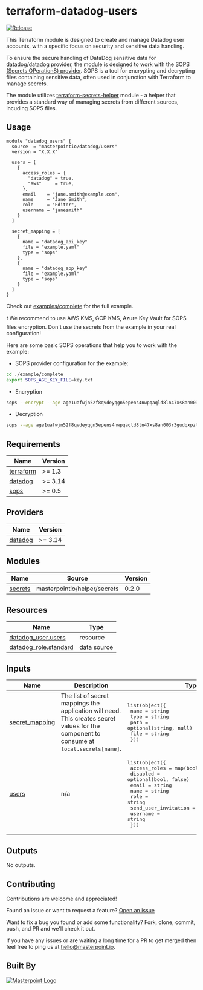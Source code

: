 # terraform-datadog-users

[![Release](https://img.shields.io/github/release/masterpointio/terraform-datadog-users.svg)](https://github.com/masterpointio/terraform-datadog-users/releases/latest)

This Terraform module is designed to create and manage Datadog user accounts, with a specific focus on security and sensitive data handling.

To ensure the secure handling of DataDog sensitive data for datadog/datadog provider, the module is designed to work with the [SOPS (Secrets OPerationS) provider](https://github.com/mozilla/sops). SOPS is a tool for encrypting and decrypting files containing sensitive data, often used in conjunction with Terraform to manage secrets.

The module utilizes [terraform-secrets-helper](https://github.com/masterpointio/terraform-secrets-helper/tree/main) module - a helper that provides a standard way of managing secrets from different sources, incuding SOPS files.

## Usage

```hcl
module "datadog_users" {
  source  = "masterpointio/datadog/users"
  version = "X.X.X"

  users = [
    {
      access_roles = {
        "datadog" = true,
        "aws"     = true,
      },
      email    = "jane.smith@example.com",
      name     = "Jane Smith",
      role     = "Editor",
      username = "janesmith"
    }
  ]

  secret_mapping = [
    {
      name = "datadog_api_key"
      file = "example.yaml"
      type = "sops"
    },
    {
      name = "datadog_app_key"
      file = "example.yaml"
      type = "sops"
    }
  ]
}
```

Check out [examples/complete](examples/complete) for the full example.

❗ We recommend to use AWS KMS, GCP KMS, Azure Key Vault for SOPS files encryption. Don't use the secrets from the example in your real configuration!

Here are some basic SOPS operations that help you to work with the example:

- SOPS provider configuration for the example:

```sh
cd ./example/complete
export SOPS_AGE_KEY_FILE=key.txt
```

- Encryption

```sh
sops --encrypt --age age1uafwjn52f8qvdeyqgn5epens4nwpqaqld8ln47xs8an003r3gudqxpzt7m example.raw.yaml > example.yaml
```

- Decryption

```sh
sops --age age1uafwjn52f8qvdeyqgn5epens4nwpqaqld8ln47xs8an003r3gudqxpzt7m example.yaml
```

<!-- BEGINNING OF PRE-COMMIT-TERRAFORM DOCS HOOK -->

## Requirements

| Name                                                                     | Version |
| ------------------------------------------------------------------------ | ------- |
| <a name="requirement_terraform"></a> [terraform](#requirement_terraform) | >= 1.3  |
| <a name="requirement_datadog"></a> [datadog](#requirement_datadog)       | >= 3.14 |
| <a name="requirement_sops"></a> [sops](#requirement_sops)                | >= 0.5  |

## Providers

| Name                                                         | Version |
| ------------------------------------------------------------ | ------- |
| <a name="provider_datadog"></a> [datadog](#provider_datadog) | >= 3.14 |

## Modules

| Name                                                     | Source                       | Version |
| -------------------------------------------------------- | ---------------------------- | ------- |
| <a name="module_secrets"></a> [secrets](#module_secrets) | masterpointio/helper/secrets | 0.2.0   |

## Resources

| Name                                                                                                           | Type        |
| -------------------------------------------------------------------------------------------------------------- | ----------- |
| [datadog_user.users](https://registry.terraform.io/providers/datadog/datadog/latest/docs/resources/user)       | resource    |
| [datadog_role.standard](https://registry.terraform.io/providers/datadog/datadog/latest/docs/data-sources/role) | data source |

## Inputs

| Name                                                                        | Description                                                                                                                                 | Type                                                                                                                                                                                                                            | Default | Required |
| --------------------------------------------------------------------------- | ------------------------------------------------------------------------------------------------------------------------------------------- | ------------------------------------------------------------------------------------------------------------------------------------------------------------------------------------------------------------------------------- | ------- | :------: |
| <a name="input_secret_mapping"></a> [secret_mapping](#input_secret_mapping) | The list of secret mappings the application will need.<br>This creates secret values for the component to consume at `local.secrets[name]`. | <pre>list(object({<br> name = string<br> type = string<br> path = optional(string, null)<br> file = string<br> }))</pre>                                                                                                        | `[]`    |    no    |
| <a name="input_users"></a> [users](#input_users)                            | n/a                                                                                                                                         | <pre>list(object({<br> access_roles = map(bool)<br> disabled = optional(bool, false)<br> email = string<br> name = string<br> role = string<br> send_user_invitation = optional(bool, true)<br> username = string<br> }))</pre> | n/a     |   yes    |

## Outputs

No outputs.

<!-- END OF PRE-COMMIT-TERRAFORM DOCS HOOK -->

## Contributing

Contributions are welcome and appreciated!

Found an issue or want to request a feature? [Open an issue](TODO)

Want to fix a bug you found or add some functionality? Fork, clone, commit, push, and PR and we'll check it out.

If you have any issues or are waiting a long time for a PR to get merged then feel free to ping us at [hello@masterpoint.io](mailto:hello@masterpoint.io).

## Built By

[![Masterpoint Logo](https://i.imgur.com/RDLnuQO.png)](https://masterpoint.io)
